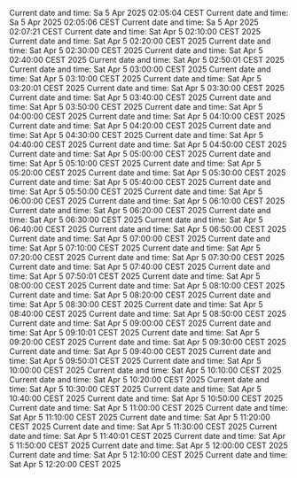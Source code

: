 Current date and time: Sa  5 Apr 2025 02:05:04 CEST
Current date and time: Sa  5 Apr 2025 02:05:06 CEST
Current date and time: Sa  5 Apr 2025 02:07:21 CEST
Current date and time: Sat Apr  5 02:10:00 CEST 2025
Current date and time: Sat Apr  5 02:20:00 CEST 2025
Current date and time: Sat Apr  5 02:30:00 CEST 2025
Current date and time: Sat Apr  5 02:40:00 CEST 2025
Current date and time: Sat Apr  5 02:50:01 CEST 2025
Current date and time: Sat Apr  5 03:00:00 CEST 2025
Current date and time: Sat Apr  5 03:10:00 CEST 2025
Current date and time: Sat Apr  5 03:20:01 CEST 2025
Current date and time: Sat Apr  5 03:30:00 CEST 2025
Current date and time: Sat Apr  5 03:40:00 CEST 2025
Current date and time: Sat Apr  5 03:50:00 CEST 2025
Current date and time: Sat Apr  5 04:00:00 CEST 2025
Current date and time: Sat Apr  5 04:10:00 CEST 2025
Current date and time: Sat Apr  5 04:20:00 CEST 2025
Current date and time: Sat Apr  5 04:30:00 CEST 2025
Current date and time: Sat Apr  5 04:40:00 CEST 2025
Current date and time: Sat Apr  5 04:50:00 CEST 2025
Current date and time: Sat Apr  5 05:00:00 CEST 2025
Current date and time: Sat Apr  5 05:10:00 CEST 2025
Current date and time: Sat Apr  5 05:20:00 CEST 2025
Current date and time: Sat Apr  5 05:30:00 CEST 2025
Current date and time: Sat Apr  5 05:40:00 CEST 2025
Current date and time: Sat Apr  5 05:50:00 CEST 2025
Current date and time: Sat Apr  5 06:00:00 CEST 2025
Current date and time: Sat Apr  5 06:10:00 CEST 2025
Current date and time: Sat Apr  5 06:20:00 CEST 2025
Current date and time: Sat Apr  5 06:30:00 CEST 2025
Current date and time: Sat Apr  5 06:40:00 CEST 2025
Current date and time: Sat Apr  5 06:50:00 CEST 2025
Current date and time: Sat Apr  5 07:00:00 CEST 2025
Current date and time: Sat Apr  5 07:10:00 CEST 2025
Current date and time: Sat Apr  5 07:20:00 CEST 2025
Current date and time: Sat Apr  5 07:30:00 CEST 2025
Current date and time: Sat Apr  5 07:40:00 CEST 2025
Current date and time: Sat Apr  5 07:50:01 CEST 2025
Current date and time: Sat Apr  5 08:00:00 CEST 2025
Current date and time: Sat Apr  5 08:10:00 CEST 2025
Current date and time: Sat Apr  5 08:20:00 CEST 2025
Current date and time: Sat Apr  5 08:30:00 CEST 2025
Current date and time: Sat Apr  5 08:40:00 CEST 2025
Current date and time: Sat Apr  5 08:50:00 CEST 2025
Current date and time: Sat Apr  5 09:00:00 CEST 2025
Current date and time: Sat Apr  5 09:10:01 CEST 2025
Current date and time: Sat Apr  5 09:20:00 CEST 2025
Current date and time: Sat Apr  5 09:30:00 CEST 2025
Current date and time: Sat Apr  5 09:40:00 CEST 2025
Current date and time: Sat Apr  5 09:50:01 CEST 2025
Current date and time: Sat Apr  5 10:00:00 CEST 2025
Current date and time: Sat Apr  5 10:10:00 CEST 2025
Current date and time: Sat Apr  5 10:20:00 CEST 2025
Current date and time: Sat Apr  5 10:30:00 CEST 2025
Current date and time: Sat Apr  5 10:40:00 CEST 2025
Current date and time: Sat Apr  5 10:50:00 CEST 2025
Current date and time: Sat Apr  5 11:00:00 CEST 2025
Current date and time: Sat Apr  5 11:10:00 CEST 2025
Current date and time: Sat Apr  5 11:20:00 CEST 2025
Current date and time: Sat Apr  5 11:30:00 CEST 2025
Current date and time: Sat Apr  5 11:40:01 CEST 2025
Current date and time: Sat Apr  5 11:50:00 CEST 2025
Current date and time: Sat Apr  5 12:00:00 CEST 2025
Current date and time: Sat Apr  5 12:10:00 CEST 2025
Current date and time: Sat Apr  5 12:20:00 CEST 2025

